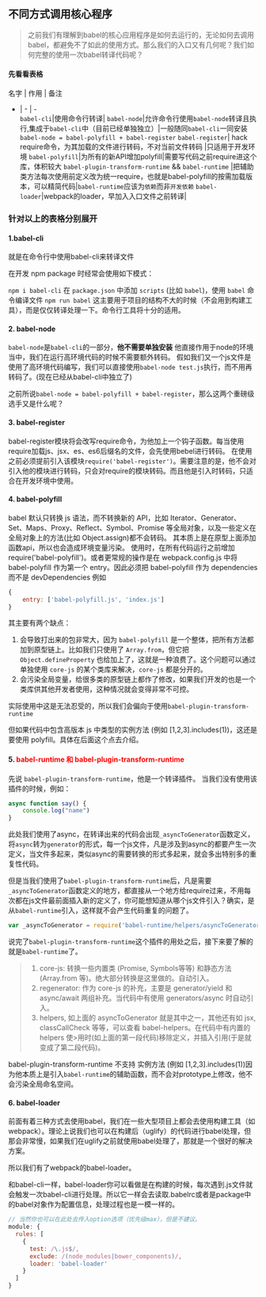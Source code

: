 ## 不同方式调用核心程序

>之前我们有理解到babel的核心应用程序是如何去运行的，无论如何去调用babel，都避免不了如此的使用方式。那么我们的入口又有几何呢？我们如何完整的使用一次babel转译代码呢？

#### 先看看表格
名字 | 作用 | 备注
-    | - |  -  
 `babel-cli`|使用命令行转译|
 `babel-node`|允许命令行使用`babel-node`转译且执行,集成于`babel-cli`中（目前已经单独独立）|一般随同`babel-cli`一同安装 `babel-node = babel-polyfill + babel-register`
 `babel-register`| hack require命令，为其加载的文件进行转码，不对当前文件转码 |只适用于开发环境
 `babel-polyfill`|为所有的新API增加polyfill|需要写代码之前require进这个库，体积较大
  `babel-plugin-transform-runtime` && `babel-runtime`  |把辅助类方法每次使用前定义改为统一require，也就是babel-polyfill的按需加载版本，可以精简代码|`babel-runtime`应该为`依赖`而非`开发依赖`
  `babel-loader`|webpack的loader，早加入入口文件之前转译|

### 针对以上的表格分别展开
#### 1.babel-cli
就是在命令行中使用babel-cli来转译文件

在开发 npm package 时经常会使用如下模式：

`npm i babel-cli`
在 `package.json` 中添加 `scripts` (比如 `babel`)，使用 `babel` 命令编译文件
`npm run babel`
这主要用于项目的结构不大的时候（不会用到构建工具），而是仅仅转译处理一下。命令行工具将十分的适用。

#### 2. babel-node
`babel-node`是`babel-cli`的一部分，**他不需要单独安装**
他直接作用于node的环境当中，我们在运行高环境代码的时候不需要额外转码。
假如我们又一个js文件是使用了高环境代码编写，我们可以直接使用`babel-node test.js`执行，而不用再转码了。(现在已经从babel-cli中独立了)

之前所说`babel-node = babel-polyfill + babel-register`，那么这两个重磅级选手又是什么呢？


#### 3. babel-register
babel-register模块将会改写require命令，为他加上一个钩子函数。每当使用require加载js、jsx、es、es6后缀名的文件，会先使用bebel进行转码。
在使用之前必须提前引入该模块`require('babel-register')`。需要注意的是，他不会对引入他的模块进行转码，只会对require的模块转码。而且他是引入时转码，只适合在开发环境中使用。

#### 4. babel-polyfill 
babel 默认只转换 js 语法，而不转换新的 API，比如 Iterator、Generator、Set、Maps、Proxy、Reflect、Symbol、Promise 等全局对象，以及一些定义在全局对象上的方法(比如 Object.assign)都不会转码。
其本质上是在原型上面添加函数api，所以也会造成环境变量污染。
使用时，在所有代码运行之前增加 require('babel-polyfill')。或者更常规的操作是在 webpack.config.js 中将 babel-polyfill 作为第一个 entry。因此必须把 babel-polyfill 作为 dependencies 而不是 devDependencies
例如 
```js
{
    entry: ['babel-polyfill.js', 'index.js']
}
```

其主要有两个缺点：
1. 会导致打出来的包非常大，因为 `babel-polyfill` 是一个整体，把所有方法都加到原型链上。比如我们只使用了 `Array.from`，但它把 `Object.defineProperty` 也给加上了，这就是一种浪费了。这个问题可以通过单独使用 `core-js` 的某个类库来解决，`core-js` 都是分开的。
2. 会污染全局变量，给很多类的原型链上都作了修改，如果我们开发的也是一个类库供其他开发者使用，这种情况就会变得非常不可控。

实际使用中这是无法忍受的，所以我们会偏向于使用`babel-plugin-transform-runtime`

但如果代码中包含高版本 js 中类型的实例方法 (例如 [1,2,3].includes(1))，这还是要使用 polyfill。具体在后面这个点去介绍。

#### 5. <span style="color: red">babel-runtime 和 babel-plugin-transform-runtime</span>

先说 `babel-plugin-transform-runtime`，他是一个转译插件。
当我们没有使用该插件的时候，例如：
```js
async function say() {
    console.log("name")
}
```

此处我们使用了async，在转译出来的代码会出现`_asyncToGenerator`函数定义，将`async`转为`generator`的形式，每一个js文件，凡是涉及到async的都要产生一次定义，当文件多起来，类似async的需要转换的形式多起来，就会多出特别多的重复性代码。

但是当我们使用了`babel-plugin-transform-runtime`后，凡是需要`_asyncToGenerator`函数定义的地方，都直接从一个地方给require过来，不用每次都在js文件最前面插入新的定义了，你可能想知道从哪个js文件引入？确实，是从`babel-runtime`引入，这样就不会产生代码重复的问题了。
```js
var _asyncToGenerator = require('babel-runtime/helpers/asyncToGenerator');
```

说完了`babel-plugin-transform-runtime`这个插件的用处之后，接下来要了解的就是`babel-runtime`了。
>1. core-js: 转换一些内置类 (Promise, Symbols等等) 和静态方法 (Array.from 等)。绝大部分转换是这里做的。自动引入。
>2. regenerator: 作为 core-js 的补充，主要是 generator/yield 和 async/await 两组补充。当代码中有使用 generators/async 时自动引入。
>3. helpers, 如上面的 asyncToGenerator 就是其中之一，其他还有如 jsx, classCallCheck 等等，可以查看 babel-helpers。在代码中有内置的 helpers 使>用时(如上面的第一段代码)移除定义，并插入引用(于是就变成了第二段代码)。

babel-plugin-transform-runtime 不支持 实例方法 (例如 [1,2,3].includes(1))因为他本质上是引入`babel-runtime`的辅助函数，而不会对prototype上修改，他不会污染全局命名空间。

#### 6. babel-loader
前面有着三种方式去使用babel，我们在一些大型项目上都会去使用构建工具（如webpack）。理论上说我们也可以在构建后（uglify）的代码进行babel处理，但那会非常慢，如果我们在uglify之前就使用babel处理了，那就是一个很好的解决方案。

所以我们有了webpack的babel-loader。

和babel-cli一样，babel-loader你可以看做是在构建的时候，每次遇到.js文件就会触发一次babel-cli进行处理。所以它一样会去读取.babelrc或者是package中的babel对象作为配置信息，处理过程也是一模一样的。

```js
// 当然你也可以在此处去传入option选项（优先级max），但是不建议。
module: {
  rules: [
    {
      test: /\.js$/,
      exclude: /(node_modules|bower_components)/,
      loader: 'babel-loader'
    }
  ]
}
```


